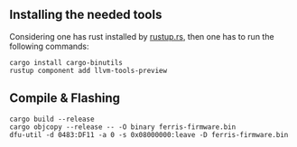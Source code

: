 ## Installing the needed tools

Considering one has rust installed by [rustup.rs](https://rustup.rs), then
one has to run the following commands:
```shell
cargo install cargo-binutils
rustup component add llvm-tools-preview
```

## Compile & Flashing

```shell
cargo build --release
cargo objcopy --release -- -O binary ferris-firmware.bin
dfu-util -d 0483:DF11 -a 0 -s 0x08000000:leave -D ferris-firmware.bin
```
